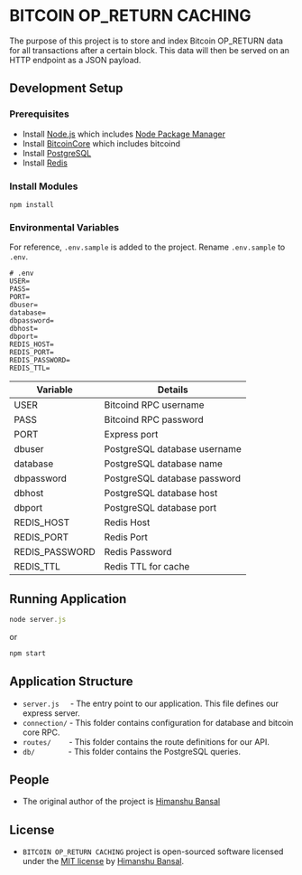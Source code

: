 # BITCOIN OP_RETURN CACHING 

The purpose of this project is to store and index Bitcoin OP_RETURN data for all transactions after a certain block. This data will then be served on an HTTP endpoint as a JSON payload.

## Development Setup

### Prerequisites


- Install [Node.js] which includes [Node Package Manager][npm]
- Install [BitcoinCore] which includes bitcoind
- Install [PostgreSQL]
- Install [Redis]


### Install Modules

```console
npm install 
```

### Environmental Variables

For reference, `.env.sample` is added to the project. Rename `.env.sample` to `.env`.

```shell
# .env
USER=
PASS=
PORT=
dbuser=
database=
dbpassword=
dbhost=
dbport=
REDIS_HOST=
REDIS_PORT=
REDIS_PASSWORD=
REDIS_TTL=
````

| Variable       | Details                       
| -------------- | -------------------------------
| USER           | Bitcoind RPC username                       
| PASS           | Bitcoind RPC password            
| PORT           | Express port                    
| dbuser         | PostgreSQL database username                             
| database       | PostgreSQL database name                      
| dbpassword     | PostgreSQL database password                       
| dbhost         | PostgreSQL database host
| dbport         | PostgreSQL database port                     
| REDIS_HOST     | Redis Host     
| REDIS_PORT     | Redis Port    
| REDIS_PASSWORD | Redis Password
| REDIS_TTL      | Redis TTL for cache    


## Running Application 

```javascript
node server.js 
````

or 

```javascript
npm start
````

## Application Structure

- `server.js`&nbsp; &nbsp; &nbsp;- The entry point to our application. This file defines our express server.
- `connection/`   - This folder contains configuration for database and bitcoin core RPC.
- `routes/`&nbsp; &nbsp; &nbsp; &nbsp; - This folder contains the route definitions for our API.
- `db/`&nbsp; &nbsp; &nbsp; &nbsp; &nbsp; &nbsp; &nbsp; &nbsp;- This folder contains the PostgreSQL queries.

## People

- The original author of the project is [Himanshu Bansal](https://github.com/Skillnter)

## License

- `BITCOIN OP_RETURN CACHING` project is open-sourced software licensed under the [MIT license](LICENSE) by [Himanshu Bansal].

[node.js]: https://nodejs.org/
[BitcoinCore]: https://bitcoin.org/en/bitcoin-core/
[npm]: https://www.npmjs.com/get-npm
[PostgreSQL]: https://www.postgresql.org/
[Redis]: https://redis.io/
[Himanshu Bansal]: https://github.com/Skillnter/